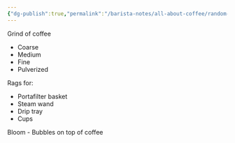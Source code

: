 ```yaml
---
{"dg-publish":true,"permalink":"/barista-notes/all-about-coffee/random-notes/","noteIcon":""}
---
```



Grind of coffee
- Coarse
- Medium 
- Fine
- Pulverized

Rags for: 
- Portafilter basket 
- Steam wand 
- Drip tray 
- Cups 

Bloom - Bubbles on top of coffee




